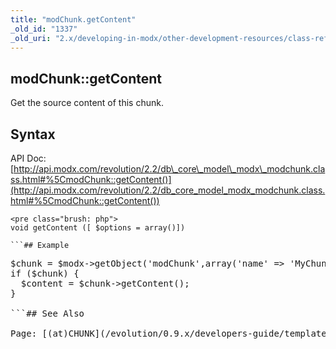 ```yaml
---
title: "modChunk.getContent"
_old_id: "1337"
_old_uri: "2.x/developing-in-modx/other-development-resources/class-reference/modchunk/modchunk.getcontent"
---
```


## modChunk::getContent

Get the source content of this chunk.

## Syntax

API Doc: [http://api.modx.com/revolution/2.2/db\_core\_model\_modx\_modchunk.class.html#%5CmodChunk::getContent()](http://api.modx.com/revolution/2.2/db_core_model_modx_modchunk.class.html#%5CmodChunk::getContent())

```
<pre class="brush: php">
void getContent ([ $options = array()])

```## Example

```
<pre class="brush: php">
$chunk = $modx->getObject('modChunk',array('name' => 'MyChunk'));
if ($chunk) {
  $content = $chunk->getContent();
}

```## See Also

Page: [(at)CHUNK](/evolution/0.9.x/developers-guide/template-variables/(at)-binding/(at)chunk)Page: [(at)CHUNK](/evolution/1.0/developers-guide/template-variables/(at)-binding/(at)chunk)Page: [modChunk](developing-in-modx/other-development-resources/class-reference/modchunk)Page: [modChunk.setContent](developing-in-modx/other-development-resources/class-reference/modchunk/modchunk.setcontent)Page: [modChunk.getContent](developing-in-modx/other-development-resources/class-reference/modchunk/modchunk.getcontent)